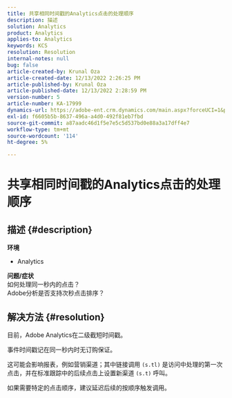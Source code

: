 ```yaml
---
title: 共享相同时间戳的Analytics点击的处理顺序
description: 描述
solution: Analytics
product: Analytics
applies-to: Analytics
keywords: KCS
resolution: Resolution
internal-notes: null
bug: false
article-created-by: Krunal Oza
article-created-date: 12/13/2022 2:26:25 PM
article-published-by: Krunal Oza
article-published-date: 12/13/2022 2:28:59 PM
version-number: 5
article-number: KA-17999
dynamics-url: https://adobe-ent.crm.dynamics.com/main.aspx?forceUCI=1&pagetype=entityrecord&etn=knowledgearticle&id=c59aec1b-f27a-ed11-81ac-6045bd006b3d
exl-id: f6605b5b-8637-496a-a4d0-492f81eb7fbd
source-git-commit: a87aadc46d1f5e7e5c5d537bd0e88a3a17dff4e7
workflow-type: tm+mt
source-wordcount: '114'
ht-degree: 5%

---
```


# 共享相同时间戳的Analytics点击的处理顺序

## 描述 {#description}

<b>环境</b>
- Analytics



<b>问题/症状</b><br>如何处理同一秒内的点击？<br>Adobe分析是否支持次秒点击排序？

## 解决方法 {#resolution}


目前，Adobe Analytics在二级截短时间戳。

事件时间戳记在同一秒内时无订购保证。

这可能会影响报表，例如营销渠道；其中链接调用 `(s.tl)` 是访问中处理的第一次点击，并在标准跟踪中的后续点击上设置新渠道 `(s.t)` 呼叫。

如果需要特定的点击顺序，建议延迟后续的按顺序触发调用。
